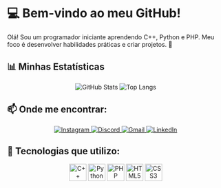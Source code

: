 # 💻 Bem-vindo ao meu GitHub!

Olá! Sou um programador iniciante aprendendo C++, Python e PHP. Meu foco é desenvolver habilidades práticas e criar projetos. 🚀

## 📊 Minhas Estatísticas
<div align="center">
  <img src="https://github-readme-stats.vercel.app/api?username=joaovitorwp&show_icons=true&theme=radical" alt="GitHub Stats" />
  <img src="https://github-readme-stats.vercel.app/api/top-langs/?username=joaovitorwp&layout=compact&theme=radical" alt="Top Langs" />
</div>

## 📫 Onde me encontrar:
<div align="center">
  <a href="https://instagram.com/joaovitorw1" target="_blank">
    <img src="https://img.shields.io/badge/-Instagram-E4405F?style=for-the-badge&logo=instagram&logoColor=white" alt="Instagram" />
  </a>
  <a href="https://discord.com/fenxxs1" target="_blank">
    <img src="https://img.shields.io/badge/-Discord-5865F2?style=for-the-badge&logo=discord&logoColor=white" alt="Discord" />
  </a>
  <a href="mailto:joaovitorwagnerp@gmail.com" target="_blank">
    <img src="https://img.shields.io/badge/-Gmail-D14836?style=for-the-badge&logo=gmail&logoColor=white" alt="Gmail" />
  </a>
  <a href="https://linkedin.com/in/joão-vitor-wagner-pereira-77429b305/" target="_blank">
    <img src="https://img.shields.io/badge/-LinkedIn-0077B5?style=for-the-badge&logo=linkedin&logoColor=white" alt="LinkedIn" />
  </a>
</div>

## 🚀 Tecnologias que utilizo:
<div align="center">
  <img src="https://cdn.jsdelivr.net/gh/devicons/devicon/icons/cplusplus/cplusplus-original.svg" width="40" height="40" alt="C++" />
  <img src="https://cdn.jsdelivr.net/gh/devicons/devicon/icons/python/python-original.svg" width="40" height="40" alt="Python" />
  <img src="https://cdn.jsdelivr.net/gh/devicons/devicon/icons/php/php-original.svg" width="40" height="40" alt="PHP" />
  <img src="https://cdn.jsdelivr.net/gh/devicons/devicon/icons/html5/html5-original.svg" width="40" height="40" alt="HTML5" />
  <img src="https://cdn.jsdelivr.net/gh/devicons/devicon/icons/css3/css3-original.svg" width="40" height="40" alt="CSS3" />
</div>
